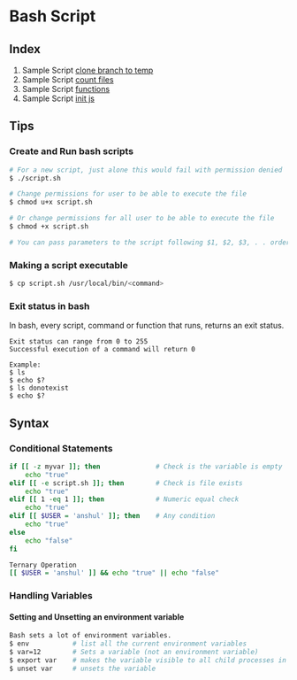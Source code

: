 # Bash Script

## Index

1. Sample Script [clone branch to temp](./scripts/sample.clone-branch-to-temp.sh)
2. Sample Script [count files](./scripts/sample.count-files.sh)
3. Sample Script [functions](./scripts/sample.functions.sh)
4. Sample Script [init js](./scripts/sample.init-js.sh)

## Tips

### Create and Run bash scripts

```sh
# For a new script, just alone this would fail with permission denied
$ ./script.sh

# Change permissions for user to be able to execute the file
$ chmod u+x script.sh

# Or change permissions for all user to be able to execute the file
$ chmod +x script.sh

# You can pass parameters to the script following $1, $2, $3, . . order in the script
```

### Making a script executable

```sh
$ cp script.sh /usr/local/bin/<command>
```

### Exit status in bash

In bash, every script, command or function that runs, returns an exit status.

```
Exit status can range from 0 to 255
Successful execution of a command will return 0

Example:
$ ls
$ echo $?
$ ls donotexist
$ echo $?
```

## Syntax

### Conditional Statements

```sh
if [[ -z myvar ]]; then              # Check is the variable is empty
    echo "true"
elif [[ -e script.sh ]]; then        # Check is file exists
    echo "true"
elif [[ 1 -eq 1 ]]; then             # Numeric equal check
    echo "true"
elif [[ $USER = 'anshul' ]]; then    # Any condition
    echo "true"
else
    echo "false"
fi

Ternary Operation
[[ $USER = 'anshul' ]] && echo "true" || echo "false"
```

### Handling Variables

#### Setting and Unsetting an environment variable

```sh
Bash sets a lot of environment variables.
$ env           # list all the current environment variables
$ var=12        # Sets a variable (not an environment variable)
$ export var    # makes the variable visible to all child processes in context of current shell
$ unset var     # unsets the variable
```
